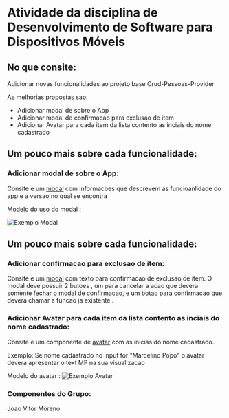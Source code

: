 # Atividade da disciplina de Desenvolvimento de Software para Dispositivos Móveis
  ## No que consite:
  Adicionar novas funcionalidades ao projeto base Crud-Pessoas-Provider
  
  As melhorias propostas sao: 
  
  * Adicionar modal de sobre o App
  * Adicionar modal de confirmacao para exclusao de item
  * Adicionar Avatar para cada item da lista contento as inciais do nome cadastrado
    



  ## Um pouco mais sobre cada funcionalidade:

  ### Adicionar modal de sobre o App:
  Consite e um [modal](https://callstack.github.io/react-native-paper/docs/components/Modal) com informacoes que descrevem as funcioanlidade do app e a versao no qual se encontra 
    
  Modelo do uso do modal :
  
  ![Exemplo Modal](https://callstack.github.io/react-native-paper/screenshots/modal.gif)

   ## Um pouco mais sobre cada funcionalidade:

  ### Adicionar confirmacao para exclusao de item:
  Consite e um [modal](https://callstack.github.io/react-native-paper/docs/components/Modal) com texto para confirmacao de exclusao de item. O modal deve possuir 2 butoes , um para cancelar a acao que devera somente fechar o modal de confirmacao, e um botao para confirmacao que devera chamar a funcao ja existente .

  ### Adicionar Avatar para cada item da lista contento as inciais do nome cadastrado:
  Consite e um componente de [avatar](https://callstack.github.io/react-native-paper/docs/components/Modal) com as inicias do nome cadastrado.

  Exemplo:
  Se nome cadastrado no input for "Marcelino Popo" o avatar devera apresentar o text MP na sua visualizacao 

  Modelo do avatar :
  ![Exemplo Avatar]( https://callstack.github.io/react-native-paper/screenshots/avatar-text.png)



### Componentes do Grupo:
  Joao Vitor Moreno

